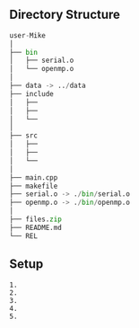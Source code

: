 ## Directory Structure
``` python
user-Mike
│
├── bin
│   ├── serial.o
│   └── openmp.o
│
├── data -> ../data
├── include
│   ├── 
│   ├── 
│   └── 
│
├── src
│   ├── 
│   ├── 
│   └── 
│
├── main.cpp
├── makefile
├── serial.o -> ./bin/serial.o
├── openmp.o -> ./bin/openmp.o
│
├── files.zip
├── README.md
└── REL
```

## Setup
``` shell
1. 
2. 
3. 
4. 
5. 
```
